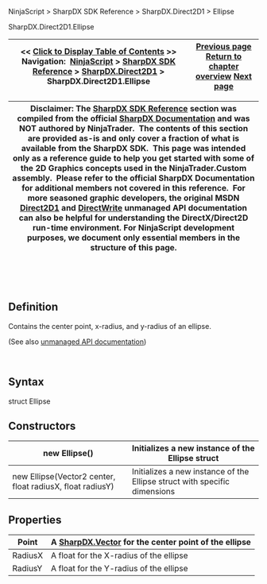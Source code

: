 ﻿


NinjaScript \> SharpDX SDK Reference \> SharpDX.Direct2D1 \> Ellipse






















SharpDX.Direct2D1\.Ellipse







| \<\< [Click to Display Table of Contents](sharpdx_direct2d1_ellipse.md) \>\> **Navigation:**     [NinjaScript](ninjascript.md) \> [SharpDX SDK Reference](sharpdx_sdk_reference.md) \> [SharpDX.Direct2D1](sharpdx_direct2d1.md) \> SharpDX.Direct2D1\.Ellipse | [Previous page](sharpdx_direct2d1_drawtextoptions.md) [Return to chapter overview](sharpdx_direct2d1.md) [Next page](sharpdx_direct2d1_figurebegin.md) |
| --- | --- |













| Disclaimer: The [SharpDX SDK Reference](sharpdx_sdk_reference.md) section was compiled from the official [SharpDX Documentation](http://sharpdx.org/) and was NOT authored by NinjaTrader.  The contents of this section are provided as\-is and only cover a fraction of what is available from the SharpDX SDK.  This page was intended only as a reference guide to help you get started with some of the 2D Graphics concepts used in the NinjaTrader.Custom assembly.  Please refer to the official SharpDX Documentation for additional members not covered in this reference.  For more seasoned graphic developers, the original MSDN [Direct2D1](https://msdn.microsoft.com/en-us/library/windows/desktop/dd370990.aspx) and [DirectWrite](https://msdn.microsoft.com/en-us/library/windows/desktop/dd368038.aspx) unmanaged API documentation can also be helpful for understanding the DirectX/Direct2D run\-time environment. For NinjaScript development purposes, we document only essential members in the structure of this page. |
| --- |



 


 


## Definition


Contains the center point, x\-radius, and y\-radius of an ellipse.


(See also [unmanaged API documentation](http://msdn.microsoft.com/en-us/library/dd368097.aspx))


 


## Syntax


struct Ellipse


## Constructors




| new Ellipse() | Initializes a new instance of the Ellipse struct |
| --- | --- |
| new Ellipse(Vector2 center, float radiusX, float radiusY) | Initializes a new instance of the Ellipse struct with specific dimensions |



## 


## Properties




| Point | A [SharpDX.Vector](sharpdx_vector2.md) for the center point of the ellipse |
| --- | --- |
| RadiusX | A float for the X\-radius of the ellipse |
| RadiusY | A float for the Y\-radius of the ellipse |









